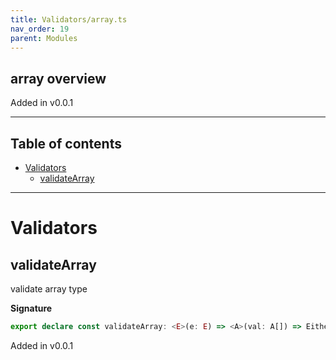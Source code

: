 ```yaml
---
title: Validators/array.ts
nav_order: 19
parent: Modules
---
```


## array overview

Added in v0.0.1

---

<h2 class="text-delta">Table of contents</h2>

- [Validators](#validators)
  - [validateArray](#validatearray)

---

# Validators

## validateArray

validate array type

**Signature**

```ts
export declare const validateArray: <E>(e: E) => <A>(val: A[]) => Either<E, A[]>
```

Added in v0.0.1
